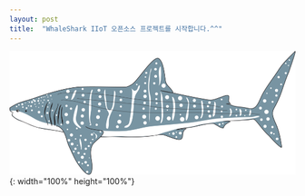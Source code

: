 ```yaml
---
layout: post
title:  "WhaleShark IIoT 오픈소스 프로젝트를 시작합니다.^^"
---
```

![Alt](/whaleshark-whale-shark.png){: width="100%" height="100%"}
